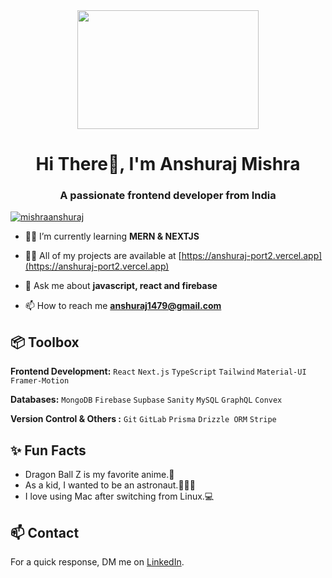 <div align="center">
  <img height="190" width ='290' src="https://media.tenor.com/F2q8AHyHa4oAAAAC/goku-songoku.gif"  />
</div>

<h1 align="center">Hi There👋, I'm Anshuraj Mishra</h1>
<h3 align="center">A passionate frontend developer from India</h3>

<p align="left"> <a href="https://twitter.com/AnshurajM16812" target="blank"><img src="https://img.shields.io/twitter/follow/mishraanshuraj?logo=twitter&style=for-the-badge" alt="mishraanshuraj" /></a> </p>

- 🔭🌱 I’m currently learning **MERN & NEXTJS**

- 👨‍💻 All of my projects are available at [https://anshuraj-port2.vercel.app](https://anshuraj-port2.vercel.app)

- 💬 Ask me about **javascript, react and firebase**

- 📫 How to reach me **anshuraj1479@gmail.com**

 
## 📦 Toolbox

**Frontend Development:** `React` `Next.js` `TypeScript` `Tailwind` `Material-UI` `Framer-Motion`
 
**Databases:** `MongoDB` `Firebase` `Supbase` `Sanity` `MySQL` `GraphQL` `Convex`

**Version Control & Others :** `Git` `GitLab` `Prisma` `Drizzle ORM` `Stripe`

 
## ✨ Fun Facts 

- Dragon Ball Z is my favorite anime.🐉
- As a kid, I wanted to be an astronaut.🧑🏽‍🚀
- I love using Mac after switching from Linux.💻

## 📫 Contact

 For a quick response, DM me on [LinkedIn](https://www.linkedin.com/in/anshuraj-mishra). 
 
  
